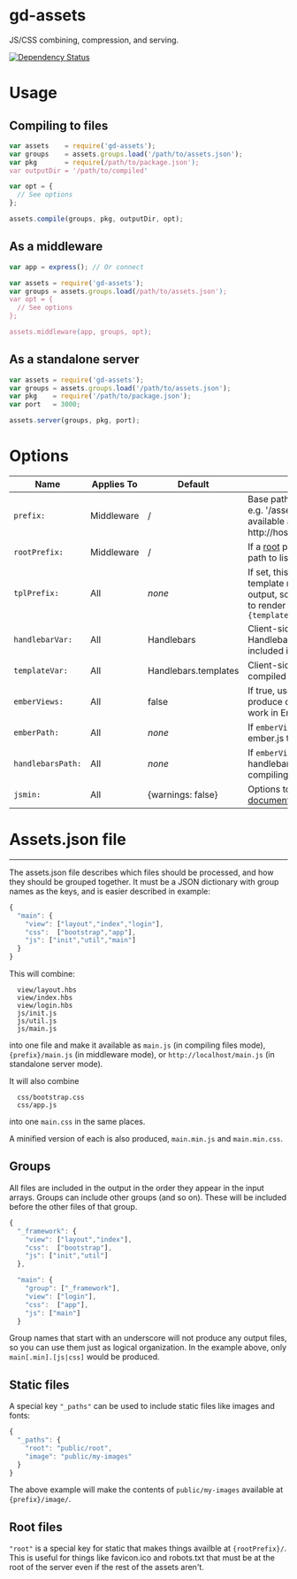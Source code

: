 gd-assets
========
JS/CSS combining, compression, and serving.

[![Dependency Status](https://gemnasium.com/godaddy/node-gd-assets.svg)](https://gemnasium.com/godaddy/node-gd-assets)

# Usage

## Compiling to files
```javascript
var assets    = require('gd-assets');
var groups    = assets.groups.load('/path/to/assets.json');
var pkg       = require(/path/to/package.json');
var outputDir = '/path/to/compiled'

var opt = {
  // See options
};

assets.compile(groups, pkg, outputDir, opt);
```

## As a middleware
```javascript
var app = express(); // Or connect

var assets = require('gd-assets');
var groups = assets.groups.load(/path/to/assets.json');
var opt = {
  // See options
};

assets.middleware(app, groups, opt);
```

## As a standalone server
```javascript
var assets = require('gd-assets');
var groups = assets.groups.load('/path/to/assets.json');
var pkg    = require('/path/to/package.json');
var port   = 3000;

assets.server(groups, pkg, port);
```

# Options

Name | Applies To | Default | Description
-----|------------|---------|-------------
<code>prefix:</code> | Middleware | / | Base path to listen for requests on.  e.g. '/assets' will make things available at http://host:port/assets/something.js
<code>rootPrefix:</code> | Middleware | / | If a [root](#root-files) path is present, the base path to listen for root requests on.
<code>tplPrefix:</code>  | All | *none* | If set, this prefix will prepended to template names in the compiled output, so you will ask handlebars to render <code>{tplPrefix}{templateName}</code>
<code>handlebarVar:</code> | All | Handlebars | Client-side variable name where Handlebars can be found.  Will be included in the compiled output.
<code>templateVar:</code> | All | Handlebars.templates | Client-side variable name where compiled templates will be put.
<code>emberViews:</code> | All | false | If true, use Ember's handlebars to produce compiled views that will work in Ember
<code>emberPath: | All | *none* | If <code>emberViews:</code> is <code>true</code>, the path to ember.js to use when compiling
<code>handlebarsPath:</code> | All | *none* | If <code>emberViews:</code> is <code>true</code>, the path to handlebars.js to use when compiling
<code>jsmin:</code> | All | {warnings: false} | Options to pass to UglifyJS (see [documentation](https://github.com/mishoo/UglifyJS2)) 

# Assets.json file
--------
The assets.json file describes which files should be processed, and how they should be grouped together.  It must be a JSON dictionary with group names as the keys, and is easier described in example:
```javascript
{
  "main": {
    "view": ["layout","index","login"],
    "css":  ["bootstrap","app"],
    "js": ["init","util","main"]
  }
}
```

This will combine:
```
  view/layout.hbs
  view/index.hbs
  view/login.hbs
  js/init.js
  js/util.js
  js/main.js
```
into one file and make it available as <code>main.js</code> (in compiling files mode), <code>{prefix}/main.js</code> (in middleware mode), or <code>http://localhost/main.js</code> (in standalone server mode).  

It will also combine
```
  css/bootstrap.css
  css/app.js
```
into one <code>main.css</code> in the same places.

A minified version of each is also produced, <code>main.min.js</code> and <code>main.min.css</code>.

## Groups
All files are included in the output in the order they appear in the input arrays.  Groups can include other groups (and so on). These will be included before the other files of that group.
```javascript
{
  "_framework": {
    "view": ["layout","index"],
    "css":  ["bootstrap"],
    "js": ["init","util"]
  },

  "main": {
    "group": ["_framework"],
    "view": ["login"],
    "css":  ["app"],
    "js": ["main"]
  }

```
Group names that start with an underscore will not produce any output files, so you can use them just as logical organization.  In the example above, only <code>main[.min].[js|css]</code> would be produced.

## Static files
A special key <code>"_paths"</code> can be used to include static files like images and fonts:
```javascript
{
  "_paths": {
    "root": "public/root",
    "image": "public/my-images"
  }
}
```
The above example will make the contents of <code>public/my-images</code> available at <code>{prefix}/image/</code>.

## Root files
<code>"root"</code> is a special key for static that makes things availble at <code>{rootPrefix}/</code>.  This is useful for things like favicon.ico and robots.txt that must be at the root of the server even if the rest of the assets aren't.
